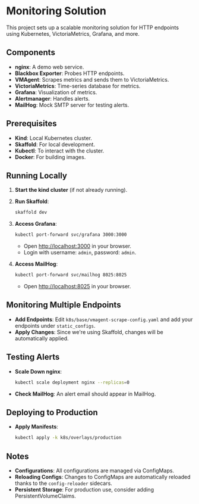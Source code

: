 # Monitoring Solution

This project sets up a scalable monitoring solution for HTTP endpoints using Kubernetes, VictoriaMetrics, Grafana, and more.

## Components

- **nginx**: A demo web service.
- **Blackbox Exporter**: Probes HTTP endpoints.
- **VMAgent**: Scrapes metrics and sends them to VictoriaMetrics.
- **VictoriaMetrics**: Time-series database for metrics.
- **Grafana**: Visualization of metrics.
- **Alertmanager**: Handles alerts.
- **MailHog**: Mock SMTP server for testing alerts.

## Prerequisites

- **Kind**: Local Kubernetes cluster.
- **Skaffold**: For local development.
- **Kubectl**: To interact with the cluster.
- **Docker**: For building images.

## Running Locally

1. **Start the kind cluster** (if not already running).
2. **Run Skaffold**:

   ```bash
   skaffold dev
   ```

3. **Access Grafana**:

   ```bash
   kubectl port-forward svc/grafana 3000:3000
   ```

   - Open [http://localhost:3000](http://localhost:3000) in your browser.
   - Login with username: `admin`, password: `admin`.

4. **Access MailHog**:

   ```bash
   kubectl port-forward svc/mailhog 8025:8025
   ```

   - Open [http://localhost:8025](http://localhost:8025) in your browser.

## Monitoring Multiple Endpoints

- **Add Endpoints**: Edit `k8s/base/vmagent-scrape-config.yaml` and add your endpoints under `static_configs`.
- **Apply Changes**: Since we're using Skaffold, changes will be automatically applied.

## Testing Alerts

- **Scale Down nginx**:

  ```bash
  kubectl scale deployment nginx --replicas=0
  ```

- **Check MailHog**: An alert email should appear in MailHog.

## Deploying to Production

- **Apply Manifests**:

  ```bash
  kubectl apply -k k8s/overlays/production
  ```

## Notes

- **Configurations**: All configurations are managed via ConfigMaps.
- **Reloading Configs**: Changes to ConfigMaps are automatically reloaded thanks to the `config-reloader` sidecars.
- **Persistent Storage**: For production use, consider adding PersistentVolumeClaims.
